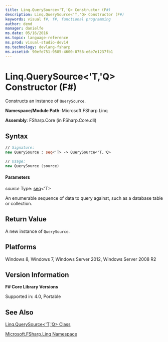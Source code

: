 ```yaml
---
title: Linq.QuerySource<'T,'Q> Constructor (F#)
description: Linq.QuerySource<'T,'Q> Constructor (F#)
keywords: visual f#, f#, functional programming
author: dend
manager: danielfe
ms.date: 05/16/2016
ms.topic: language-reference
ms.prod: visual-studio-dev14
ms.technology: devlang-fsharp
ms.assetid: 90efe751-9585-4600-8756-e6e7e1237fb1 
---
```


# Linq.QuerySource<'T,'Q> Constructor (F#)

Constructs an instance of `QuerySource`.

**Namespace/Module Path**: Microsoft.FSharp.Linq

**Assembly**: FSharp.Core (in FSharp.Core.dll)


## Syntax

```fsharp
// Signature:
new QuerySource : seq<'T> -> QuerySource<'T,'Q>

// Usage:
new QuerySource (source)
```

#### Parameters
*source*
Type: [seq](https://msdn.microsoft.com/library/2f0c87c6-8a0d-4d33-92a6-10d1d037ce75)&lt;'T&gt;


An enumerable sequence of data to query against, such as a database table or collection.


## Return Value
A new instance of `QuerySource`.

## Platforms
Windows 8, Windows 7, Windows Server 2012, Windows Server 2008 R2


## Version Information
**F# Core Library Versions**

Supported in: 4.0, Portable

## See Also
[Linq.QuerySource&#60;'T,'Q&#62; Class](Linq.QuerySource%5B%27T%2C%27Q%5D-Class-%5BFSharp%5D.md)

[Microsoft.FSharp.Linq Namespace](Microsoft.FSharp.Linq-Namespace-%5BFSharp%5D.md)